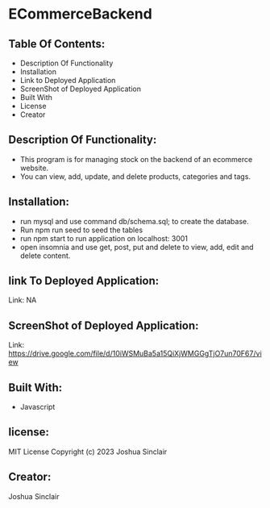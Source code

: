 # ECommerceBackend
## Table Of Contents:
- Description Of Functionality
- Installation
- Link to Deployed Application
- ScreenShot of Deployed Application
- Built With
- License
- Creator
## Description Of Functionality:
- This program is for managing stock on the backend of an ecommerce website.
- You can view, add, update, and delete products, categories and tags. 
## Installation:
- run mysql and use command db/schema.sql; to create the database.
- Run npm run seed to seed the tables
-  run npm start to run application on localhost: 3001
-  open insomnia and use get, post, put and delete to view, add, edit and delete content.
## link To Deployed Application:
Link: NA
## ScreenShot of Deployed Application:
Link: https://drive.google.com/file/d/10iWSMuBa5a15QiXjWMGGgTjO7un70F67/view

## Built With:
- Javascript
## license:
MIT License
Copyright (c) 2023 Joshua Sinclair
## Creator:
Joshua Sinclair

